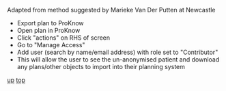 
Adapted from method suggested by Marieke Van Der Putten at Newcastle

- Export plan to ProKnow
- Open plan in ProKnow
- Click "actions" on RHS of screen
- Go to "Manage Access"
- Add user (search by name/email address) with role set to "Contributor"
- This will allow the user to see the un-anonymised patient and download any plans/other objects to import into their planning system

[up](README.md)
[top](../README.md)
